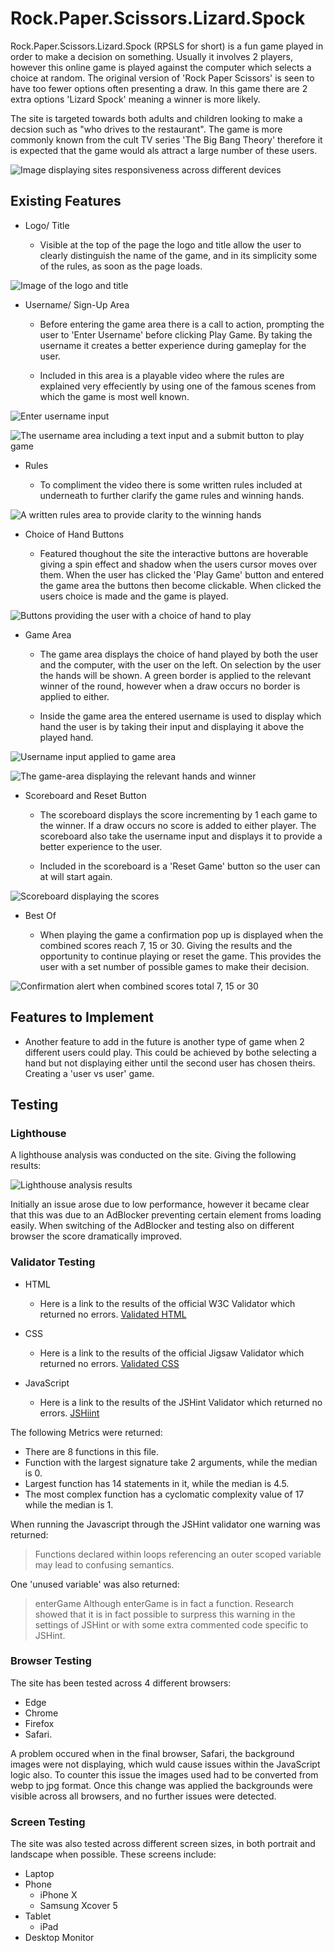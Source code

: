 # Rock.Paper.Scissors.Lizard.Spock

Rock.Paper.Scissors.Lizard.Spock (RPSLS for short) is a fun game played in order to make a decision on something. Usually it involves 2 players, however this online game is played against the computer which selects a choice at random. The original version of 'Rock Paper Scissors' is seen to have too fewer options often presenting a draw. In this game there are 2 extra options 'Lizard Spock' meaning a winner is more likely.

The site is targeted towards both adults and children looking to make a decsion such as "who drives to the restaurant". The game is more commonly known from the cult TV series 'The Big Bang Theory' therefore it is expected that the game would als attract a large number of these users.

![Image displaying sites responsiveness across different devices](./assets/images/screenshots/responsive-screens.png)

## Existing Features

- Logo/ Title

    * Visible at the top of the page the logo and title allow the user to clearly distinguish the name of the game, and in its simplicity some of the rules, as soon as the page loads.

![Image of the logo and title](./assets/images/screenshots/logo-title.png)

- Username/ Sign-Up Area

    * Before entering the game area there is a call to action, prompting the user to 'Enter Username' before clicking Play Game. By taking the username it creates a better experience during gameplay for the user.

    * Included in this area is a playable video where the rules are explained very effeciently by using one of the famous scenes from which the game is most well known.

![Enter username input](./assets/images/screenshots/enter-username.png)

![The username area including a text input and a submit button to play game](./assets/images/screenshots/username-screenshot.png)

- Rules

    * To compliment the video there is some written rules included at underneath to further clarify the game rules and winning hands.

![A written rules area to provide clarity to the winning hands](./assets/images/screenshots/rules.png)

- Choice of Hand Buttons

    * Featured thoughout the site the interactive buttons are hoverable giving a spin effect and shadow when the users cursor moves over them. When the user has clicked the 'Play Game' button and entered the game area the buttons then become clickable. When clicked the users choice is made and the game is played.

![Buttons providing the user with a choice of hand to play](./assets/images/screenshots/buttons.png)

- Game Area

    * The game area displays the choice of hand played by both the user and the computer, with the user on the left. On selection by the user the hands will be shown. A green border is applied to the relevant winner of the round, however when a draw occurs no border is applied to either.

    * Inside the game area the entered username is used to display which hand the user is by taking their input and displaying it above the played hand.

![Username input applied to game area](./assets/images/screenshots/username-applied.png)

![The game-area displaying the relevant hands and winner](./assets/images/screenshots/game-area.png)

- Scoreboard and Reset Button

    * The scoreboard displays the score incrementing by 1 each game to the winner. If a draw occurs no score is added to either player. The scoreboard also take the username input and displays it to provide a better experience to the user.

    * Included in the scoreboard is a 'Reset Game' button so the user can at will start again.

![Scoreboard displaying the scores](./assets/images/screenshots/scoreboard.png)

- Best Of

    * When playing the game a confirmation pop up is displayed when the combined scores reach 7, 15 or 30. Giving the results and the opportunity to continue playing or reset the game. This provides the user with a set number of possible games to make their decision.

![Confirmation alert when combined scores total 7, 15 or 30](./assets/images/screenshots/best-of.png)

## Features to Implement

-  Another feature to add in the future is another type of game when 2 different users could play. This could be achieved by bothe selecting a hand but not displaying either until the second user has chosen theirs. Creating a 'user vs user' game.

## Testing

### Lighthouse

A lighthouse analysis was conducted on the site. Giving the following results:

![Lighthouse analysis results](./assets/images/screenshots/lighthouse-scores.png)

Initially an issue arose due to low performance, however it became clear that this was due to an AdBlocker preventing certain element froms loading easily. When switching of the AdBlocker and testing also on different browser the score dramatically improved.

### Validator Testing

 - HTML
    - Here is a link to the results of the official W3C Validator which returned no errors. [Validated HTML](https://validator.w3.org/nu/?doc=https%3A%2F%2Fmtmanning93.github.io%2FRPSLS%2F)

- CSS
    - Here is a link to the results of the official Jigsaw Validator which returned no errors. [Validated CSS](http://jigsaw.w3.org/css-validator/validator?lang=en&profile=css3svg&uri=https%3A%2F%2Fmtmanning93.github.io%2FRPSLS%2F&usermedium=all&vextwarning=&warning=1)

- JavaScript
    - Here is a link to the results of the JSHint Validator which returned no errors. [JSHiint](https://jshint.com/)

The following Metrics were returned:
- There are 8 functions in this file.
- Function with the largest signature take 2 arguments, while the median is 0.
- Largest function has 14 statements in it, while the median is 4.5.
- The most complex function has a cyclomatic complexity value of 17 while the median is 1.

When running the Javascript through the JSHint validator one warning was returned:
> Functions declared within loops referencing an outer scoped variable may lead to confusing semantics.

One 'unused variable' was also returned:
> enterGame
Although enterGame is in fact a function. Research showed that it is in fact possible to surpress this warning in the settings of JSHint or with some extra commented code specific to JSHint.


### Browser Testing

The site has been tested across 4 different browsers: 
- Edge
- Chrome
- Firefox
- Safari. 

A problem occured when in the final browser, Safari, the background images were not displaying, which wuld cause issues within the JavaScript logic also. To counter this issue the images used had to be converted from webp to jpg format. Once this change was applied the backgrounds were visible across all browsers, and no further issues were detected.

### Screen Testing

The site was also tested across different screen sizes, in both portrait and landscape when possible. 
These screens include:
- Laptop
- Phone
    - iPhone X
    - Samsung Xcover 5
- Tablet
    - iPad
- Desktop Monitor



